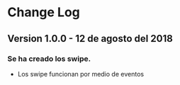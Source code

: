 # Change Log

## Version 1.0.0 - 12 de agosto del 2018

### Se ha creado los swipe.

* Los swipe funcionan por medio de eventos